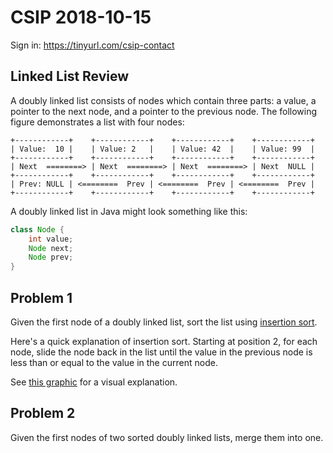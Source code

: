 # CSIP 2018-10-15

Sign in: https://tinyurl.com/csip-contact



## Linked List Review

A doubly linked list consists of nodes which contain three parts: a value, a pointer to the next node, and a pointer to the previous node. The following figure demonstrates a list with four nodes:

```
+------------+    +------------+    +------------+    +------------+
| Value:  10 |    | Value: 2   |    | Value: 42  |    | Value: 99  |
+------------+    +------------+    +------------+    +------------+
| Next  ========> | Next  ========> | Next  ========> | Next  NULL |
+------------+    +------------+    +------------+    +------------+
| Prev: NULL | <========  Prev | <========  Prev | <========  Prev |
+------------+    +------------+    +------------+    +------------+
```

A doubly linked list in Java might look something like this:

```java
class Node {
	int value;
	Node next;
	Node prev;
}
```
























## Problem 1

Given the first node of a doubly linked list, sort the list using [insertion sort](https://en.wikipedia.org/wiki/Insertion_sort).

Here's a quick explanation of insertion sort. Starting at position 2, for each node, slide the node back in the list until the value in the previous node is less than or equal to the value in the current node.

See [this graphic](https://upload.wikimedia.org/wikipedia/commons/0/0f/Insertion-sort-example-300px.gif) for a visual explanation.








































## Problem 2

Given the first nodes of two sorted doubly linked lists, merge them into one.

